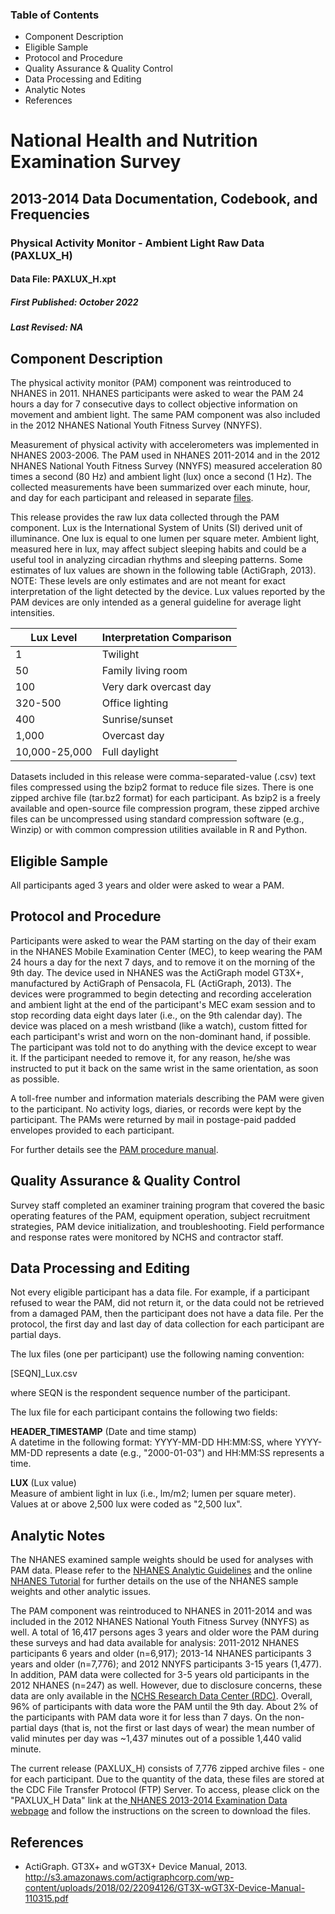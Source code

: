 ### Table of Contents

  * Component Description
  * Eligible Sample
  * Protocol and Procedure
  * Quality Assurance & Quality Control
  * Data Processing and Editing
  * Analytic Notes
  * References

# National Health and Nutrition Examination Survey

## 2013-2014 Data Documentation, Codebook, and Frequencies

### Physical Activity Monitor - Ambient Light Raw Data (PAXLUX_H)

####  Data File: PAXLUX_H.xpt

##### First Published: October 2022

##### Last Revised: NA

## Component Description

The physical activity monitor (PAM) component was reintroduced to NHANES in
2011. NHANES participants were asked to wear the PAM 24 hours a day for 7
consecutive days to collect objective information on movement and ambient
light. The same PAM component was also included in the 2012 NHANES National
Youth Fitness Survey (NNYFS).

Measurement of physical activity with accelerometers was implemented in NHANES
2003-2006. The PAM used in NHANES 2011-2014 and in the 2012 NHANES National
Youth Fitness Survey (NNYFS) measured acceleration 80 times a second (80 Hz)
and ambient light (lux) once a second (1 Hz). The collected measurements have
been summarized over each minute, hour, and day for each participant and
released in separate
[files](https://wwwn.cdc.gov/nchs/nhanes/search/datapage.aspx?Component=Examination&Cycle=2013-2014).

This release provides the raw lux data collected through the PAM component.
Lux is the International System of Units (SI) derived unit of illuminance. One
lux is equal to one lumen per square meter. Ambient light, measured here in
lux, may affect subject sleeping habits and could be a useful tool in
analyzing circadian rhythms and sleeping patterns. Some estimates of lux
values are shown in the following table (ActiGraph, 2013). NOTE: These levels
are only estimates and are not meant for exact interpretation of the light
detected by the device. Lux values reported by the PAM devices are only
intended as a general guideline for average light intensities.

Lux Level | Interpretation Comparison  
---|---  
1 | Twilight  
50 | Family living room  
100 | Very dark overcast day  
320-500 | Office lighting  
400 | Sunrise/sunset  
1,000 | Overcast day  
10,000-25,000 | Full daylight  
  
Datasets included in this release were comma-separated-value (.csv) text files
compressed using the bzip2 format to reduce file sizes. There is one zipped
archive file (tar.bz2 format) for each participant. As bzip2 is a freely
available and open-source file compression program, these zipped archive files
can be uncompressed using standard compression software (e.g., Winzip) or with
common compression utilities available in R and Python.

## Eligible Sample

All participants aged 3 years and older were asked to wear a PAM.

## Protocol and Procedure

Participants were asked to wear the PAM starting on the day of their exam in
the NHANES Mobile Examination Center (MEC), to keep wearing the PAM 24 hours a
day for the next 7 days, and to remove it on the morning of the 9th day. The
device used in NHANES was the ActiGraph model GT3X+, manufactured by ActiGraph
of Pensacola, FL (ActiGraph, 2013). The devices were programmed to begin
detecting and recording acceleration and ambient light at the end of the
participant's MEC exam session and to stop recording data eight days later
(i.e., on the 9th calendar day). The device was placed on a mesh wristband
(like a watch), custom fitted for each participant's wrist and worn on the
non-dominant hand, if possible. The participant was told not to do anything
with the device except to wear it. If the participant needed to remove it, for
any reason, he/she was instructed to put it back on the same wrist in the same
orientation, as soon as possible.

A toll-free number and information materials describing the PAM were given to
the participant. No activity logs, diaries, or records were kept by the
participant. The PAMs were returned by mail in postage-paid padded envelopes
provided to each participant.

For further details see the [PAM procedure
manual](https://wwwn.cdc.gov/nchs/nhanes/continuousnhanes/manuals.aspx?BeginYear=2013).

## Quality Assurance & Quality Control

Survey staff completed an examiner training program that covered the basic
operating features of the PAM, equipment operation, subject recruitment
strategies, PAM device initialization, and troubleshooting. Field performance
and response rates were monitored by NCHS and contractor staff.

## Data Processing and Editing

Not every eligible participant has a data file. For example, if a participant
refused to wear the PAM, did not return it, or the data could not be retrieved
from a damaged PAM, then the participant does not have a data file. Per the
protocol, the first day and last day of data collection for each participant
are partial days.

The lux files (one per participant) use the following naming convention:

   [SEQN]_Lux.csv

where SEQN is the respondent sequence number of the participant.

The lux file for each participant contains the following two fields:

**HEADER_TIMESTAMP** (Date and time stamp)  
A datetime in the following format: YYYY-MM-DD HH:MM:SS, where YYYY-MM-DD
represents a date (e.g., "2000-01-03") and HH:MM:SS represents a time.

**LUX**  (Lux value)  
Measure of ambient light in lux (i.e., lm/m2; lumen per square meter). Values
at or above 2,500 lux were coded as "2,500 lux".

## Analytic Notes

The NHANES examined sample weights should be used for analyses with PAM data.
Please refer to the [NHANES Analytic
Guidelines](https://wwwn.cdc.gov/nchs/nhanes/analyticguidelines.aspx) and the
online [NHANES
Tutorial](https://wwwn.cdc.gov/nchs/nhanes/tutorials/default.aspx?CDC_AA_refVal=https%3A%2F%2Fwww.cdc.gov%2Fnchs%2Ftutorials%2Findex.htm)
for further details on the use of the NHANES sample weights and other analytic
issues.

The PAM component was reintroduced to NHANES in 2011-2014 and was included in
the 2012 NHANES National Youth Fitness Survey (NNYFS) as well. A total of
16,417 persons ages 3 years and older wore the PAM during these surveys and
had data available for analysis: 2011-2012 NHANES participants 6 years and
older (n=6,917); 2013-14 NHANES participants 3 years and older (n=7,776); and
2012 NNYFS participants 3-15 years (1,477). In addition, PAM data were
collected for 3-5 years old participants in the 2012 NHANES (n=247) as well.
However, due to disclosure concerns, these data are only available in the
[NCHS Research Data Center (RDC)](https://www.cdc.gov/rdc). Overall, 96% of
participants with data wore the PAM until the 9th day. About 2% of the
participants with PAM data wore it for less than 7 days. On the non-partial
days (that is, not the first or last days of wear) the mean number of valid
minutes per day was ~1,437 minutes out of a possible 1,440 valid minute.

The current release (PAXLUX_H) consists of 7,776 zipped archive files - one
for each participant. Due to the quantity of the data, these files are stored
at the CDC File Transfer Protocol (FTP) Server. To access, please click on the
"PAXLUX_H Data" link at the[ NHANES 2013-2014 Examination Data
webpage](https://wwwn.cdc.gov/nchs/nhanes/search/datapage.aspx?Component=Examination&CycleBeginYear=2013)
and follow the instructions on the screen to download the files.

## References

  * ActiGraph. GT3X+ and wGT3X+ Device Manual, 2013. <http://s3.amazonaws.com/actigraphcorp.com/wp-content/uploads/2018/02/22094126/GT3X-wGT3X-Device-Manual-110315.pdf>

